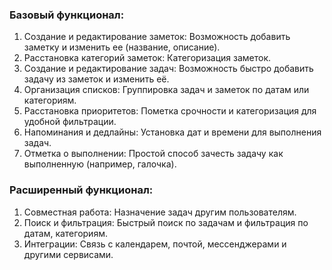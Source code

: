 ### Базовый функционал:
1. Создание и редактирование заметок: Возможность добавить заметку и изменить ее (название, описание).
2. Расстановка категорий заметок: Категоризация заметок.
3. Создание и редактирование задач: Возможность быстро добавить задачу из заметок и изменить её.
4. Организация списков: Группировка задач и заметок по датам или категориям.
5. Расстановка приоритетов: Пометка срочности и категоризация для удобной фильтрации.
6. Напоминания и дедлайны: Установка дат и времени для выполнения задач.
7. Отметка о выполнении: Простой способ зачесть задачу как выполненную (например, галочка).

### Расширенный функционал:
1. Совместная работа: Назначение задач другим пользователям.
2. Поиск и фильтрация: Быстрый поиск по задачам и фильтрация по датам, категориям.
3. Интеграции: Связь с календарем, почтой, мессенджерами и другими сервисами.